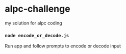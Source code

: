 # alpc-challenge

my solution for alpc coding

### `node encode_or_decode.js`

Run app and follow prompts to encode or decode input
